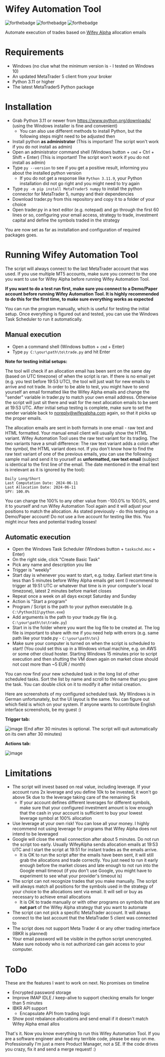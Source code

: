 # Wifey Automation Tool
![forthebadge](https://forthebadge.com/images/badges/built-with-love.svg) ![forthebadge](https://forthebadge.com/images/badges/made-with-python.svg) ![forthebadge](https://forthebadge.com/images/badges/code-sucks-it-works.svg)

Automate execution of trades based on [Wifey Alpha](https://wifeyalpha.com/) allocation emails

# Requirements
- Windows (no clue what the minimum version is - I tested on Windows 10)
- An updated MetaTrader 5 client from your broker
- Python 3.11 or higher
- The latest MetaTrader5 Python package

# Installation
- Grab Python 3.11 or newer from https://www.python.org/downloads/ (using the Windows installer is fine and convenient)
  - You can also use different methods to install Python, but the following steps might need to be adjusted then
- Install python **as administrator** (This is important! The script won't work if you do not install as admin)
- Open an administrator command shell (Windows button + `cmd` + Ctrl + Shift + Enter) (This is important! The script won't work if you do not install as admin)
- Type `py --version` to see if you get a positive result, informing you about the installed python version
  - If you do not get a response like `Python 3.11.9`, your Python installation did not go right and you might need to try again
- Type `py -m pip install MetaTrader5 numpy` to install the python connector for MetaTrader 5, numpy and their dependencies
- Download trader.py from this repository and copy it to a folder of your choice
- Open trader.py in a text editor (e.g. notepad) and go through the first 60 lines or so, configuring your email access, strategy to trade, investment capital and define the symbols traded in the strategy

You are now set as far as installation and configuration of required packages goes.

# Running Wifey Automation Tool
The script will always connect to the last MetaTrader account that was used. If you use multiple MT5 accounts, make sure you connect to the one you want to use for Wifey Alpha before running Wifey Automation Tool.

**If you want to do a test run first, make sure you connect to a Demo/Paper account before running Wifey Automation Tool. It is highly recommended to do this for the first time, to make sure everything works as expected**

You can run the program manually, which is useful for testing the initial setup. Once everything is figured out and tested, you can use the Windows Task Scheduler to run it automatically.

## Manual execution
- Open a command shell (Windows button + `cmd` + Enter)
- Type `py C:\your\path\to\trade.py` and hit Enter

**Note for testing initial setups:**

The tool will check if an allocation email has been sent on the same day (based on UTC timezone) of when the script is ran. If there is no email yet (e.g. you test before 19:53 UTC), the tool will just wait for new emails to arrive and not trade. In order to be able to test, you might have to send yourself an email formatted like the Wifey Alpha emails and change the "sender" variable in trader.py to match your own email address. Otherwise the script will just sit there and wait for the next allocation emails to be sent at 19:53 UTC. After initial setup testing is complete, make sure to set the sender variable back to noreply@wifeyalpha.com again, so that it picks up the proper emails.

The allocation emails are sent in both formats in one email - raw text and HTML formatted. Your manual email client will usually show the HTML variant. Wifey Automation Tool uses the raw text variant for its trading. The two variants have a small difference: The raw text variant adds a colon after the symbol, the HTML variant does not. If you don't know how to find the raw text variant of one of the previous emails, you can use the following sample mail and send it to yourself as **unformatted, raw text email** (subject is identical to the first line of the email. The date mentioned in the email text is irrelevant as it is ignored by the tool):

    Daily Long/Short
    Last Computation Date: 2024-06-11
    Last Allocation Date: 2024-06-11
    SPY: 100.0%

You can change the 100% to any other value from -100.0% to 100.0%, send it to yourself and run Wifey Automation Tool again and it will adjust your positions to match the allocation. As stated previously - do this testing on a Demo/Paper account! Do not use a live account for testing like this. You might incur fees and potential trading losses!

## Automatic execution
- Open the Windows Task Scheduler (Windows button + `taskschd.msc` + Enter)
- On the right side, click "Create Basic Task"
- Pick any name and description you like
- Trigger is "weekly"
- Start day is whenever you want to start, e.g. today. Earliest start time is less than 5 minutes before Wifey Alpha emails get sent (I recommend to trigger at 19:51 UTC or whatever that time is in your computer's local timezone), latest 2 minutes before market closes
- Repeat once a week on all days except Saturday and Sunday
- Action is "Start a program"
- Program / Script is the path to your python executable (e.g. `C:\Python311\python.exe`)
- Add arguments is the path to your trade.py file (e.g. `C:\your\path\to\trade.py`)
- Start in is the folder where you want the log file to be created at. The log file is important to share with me if you need help with errors (e.g. same path like your trade.py - `C:\your\path\to\`)
- Make sure your computer is turned on when the script is scheduled to start! (You could set this up in a Windows virtual machine, e.g. on AWS or some other cloud hoster. Starting Windows 15 minutes prior to script execution and then shutting the VM down again on market close should not cost more than ~5 EUR / month)

You can now find your new scheduled task in the long list of other scheduled tasks. Sort the list by name and scroll to the name that you gave the task. You can double click on it to modify it after initial creation.

Here are screenshots of my configured scheduled task. My Windows is in German unfortunately, but the UI layout is the same. You can figure out which field is which on your system. If anyone wants to contribute English interface screenshots, be my guest :)

**Trigger tab:**

![image](https://github.com/SwimlanesOnline/WifeyAutomation/assets/226377/feaba88a-2d5f-4f3b-b3e3-65ad4a246e1f)
(End after 30 minutes is optional. The script will quit automatically on its own after 30 minutes)

**Actions tab:**

![image](https://github.com/SwimlanesOnline/WifeyAutomation/assets/226377/79e13049-de15-4795-afa3-7ba139787a89)


# Limitations
- The script will invest based on real value, including leverage. If your account runs 2x leverage and you define 10k to be invested, it won't go above 5k due to the leverage taking care of the remaining 5k
  - If your account defines different leverages for different symbols, make sure that your configured investment amount is low enough that the cash in your account is sufficient to buy your lowest leverage symbol at 100% allocation
- Use leverage at your own risk! You can lose all your money. I highly recommend not using leverage for programs that Wifey Alpha does not intend to be leveraged
- Google will close the email connection after about 5 minutes. Do not run the script too early. Usually WifeyAlpha sends allocation emails at 19:53 UTC and I start the script at 19:51 for instant trades as the emails arrive.
  - It is OK to run the script after the emails have been sent, it will still grab the allocations and trade correctly. You just need to run it early enough before the market closes and late enough to not run into the Google email timeout (if you don't use Google, you might have to experiment to see what your provider's timeout is)
- The script can not recognize trades that you make manually. The script will always match all positions for the symbols used in the strategy of your choice to the allocations sent via email. It will sell or buy as necessary to achieve email allocations
  - It is OK to trade manually or with other programs on symbols that are **not part** of the Wifey Alpha strategy that you want to automate
- The script can not pick a specific MetaTrader account. It will always connect to the last account that the MetaTrader 5 client was connected to
- The script does not support Meta Trader 4 or any other trading interface (IBKR is planned)
- Your email password will be visible in the python script unencrypted. Make sure nobody who is not authorized can gain access to your computer.

# ToDo
These are the features I want to work on next. No promises on timeline
- Encrypted password storage
- Improve IMAP IDLE / keep-alive to support checking emails for longer than 5 minutes
- IBKR API support
  - Encapsulate API from trading logic
- Show post rebalance allocations and send email if it doesn't match Wifey Alpha email allos

That's it. Now you know everything to run this Wifey Automation Tool. If you are a software engineer and read my terrible code, please be easy on me. Professionally I'm just a mere Product Manager, not a SE. If the code drives you crazy, fix it and send a merge request! :)
